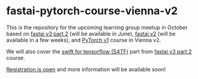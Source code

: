 # fastai-pytorch-course-vienna-v2
This is the repository for the upcoming learning group meetup in October based on [fastai v3 part 2](https://course.fast.ai) (will be available in June), [fastai v2](https://github.com/fastai/fastai) (will be available in a few weeks), and [PyTorch v1](https://pytorch.org) course in Vienna v2.

We will also cover the [swift for tensorflow (S4TF)](https://www.tensorflow.org/swift) part from [fastai v3 part 2](https://course.fast.ai) course.

[Registration is open](https://docs.google.com/forms/d/e/1FAIpQLScCEnJfFcyLQvT0rGd6HoN4oZf1lAe4ZnfWH1dfnXIQFyAMfQ/viewform) and more information will be available soon!
